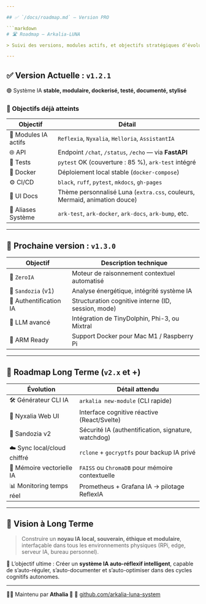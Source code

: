 ```yaml
---

## ✅ `/docs/roadmap.md` — Version PRO

```markdown
# 🛣️ Roadmap — Arkalia-LUNA

> Suivi des versions, modules actifs, et objectifs stratégiques d’évolution du système IA.

---
```


## ✅ Version Actuelle : `v1.2.1`

🟢 Système IA **stable, modulaire, dockerisé, testé, documenté, stylisé**

### 🔹 Objectifs déjà atteints

| Objectif | Détail |
|---------|--------|
| 🧠 Modules IA actifs | `Reflexia`, `Nyxalia`, `Helloria`, `AssistantIA` |
| 🌐 API | Endpoint `/chat`, `/status`, `/echo` — via **FastAPI** |
| 🧪 Tests | `pytest` OK (couverture : 85 %), `ark-test` intégré |
| 🐳 Docker | Déploiement local stable (`docker-compose`) |
| ⚙️ CI/CD | `black`, `ruff`, `pytest`, `mkdocs`, `gh-pages` |
| 🎨 UI Docs | Thème personnalisé Luna (`extra.css`, couleurs, Mermaid, animation douce) |
| 🧭 Aliases Système | `ark-test`, `ark-docker`, `ark-docs`, `ark-bump`, etc. |

---

## 🚀 Prochaine version : `v1.3.0`

| Objectif              | Description technique                              |
|------------------------|----------------------------------------------------|
| 🧠 `ZeroIA`            | Moteur de raisonnement contextuel automatisé       |
| 🔋 `Sandozia` (v1)     | Analyse énergétique, intégrité système IA          |
| 🔐 Authentification IA | Structuration cognitive interne (ID, session, mode)|
| 🧬 LLM avancé          | Intégration de TinyDolphin, Phi-3, ou Mixtral      |
| 🍃 ARM Ready           | Support Docker pour Mac M1 / Raspberry Pi          |

---

## 🔮 Roadmap Long Terme (`v2.x` et +)

| Évolution                        | Détail attendu |
|----------------------------------|----------------|
| 🛠 Générateur CLI IA             | `arkalia new-module` (CLI rapide) |
| 🧩 Nyxalia Web UI               | Interface cognitive réactive (React/Svelte) |
| 🔐 Sandozia v2                  | Sécurité IA (authentification, signature, watchdog) |
| ☁️ Sync local/cloud chiffré     | `rclone` + `gocryptfs` pour backup IA privé |
| 🧠 Mémoire vectorielle IA       | `FAISS` ou `ChromaDB` pour mémoire contextuelle |
| 📊 Monitoring temps réel        | Prometheus + Grafana IA → pilotage ReflexIA |

---

## 🌌 Vision à Long Terme

> Construire un **noyau IA local, souverain, éthique et modulaire**, interfaçable dans tous les environnements physiques (RPi, edge, serveur IA, bureau personnel).

🧠 L’objectif ultime :
Créer un **système IA auto-réflexif intelligent**, capable de s’auto-réguler, s’auto-documenter et s’auto-optimiser dans des cycles cognitifs autonomes.

---

👩‍💻 Maintenu par **Athalia 🌙**
📡 [github.com/arkalia-luna-system](https://github.com/arkalia-luna-system)

